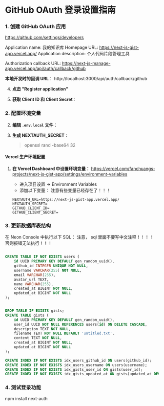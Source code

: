 # GitHub OAuth 登录设置指南

### 1. 创建 GitHub OAuth 应用

https://github.com/settings/developers

Application name: 我的知识库
Homepage URL: https://next-js-gist-app.vercel.app/
Application description: 个人代码片段管理工具

Authorization callback URL:
https://next-js-manage-app.vercel.app/api/auth/callback/github

**本地开发时的回调 URL**：
http://localhost:3000/api/auth/callback/github

4. **点击 "Register application"**

5. **获取 Client ID 和 Client Secret**：

### 2. 配置环境变量

2. **编辑 `.env.local` 文件**：

3. **生成 NEXTAUTH_SECRET**：
   > openssl rand -base64 32

#### Vercel 生产环境配置

1. **在 Vercel Dashboard 中设置环境变量**：
   https://vercel.com/fanchuangs-projects/next-js-gist-app/settings/environment-variables

   - 进入项目设置 → Environment Variables
   - 添加以下变量： 注意有些变量已经存在了！！！

   ```
   NEXTAUTH_URL=https://next-js-gist-app.vercel.app/
   NEXTAUTH_SECRET=
   GITHUB_CLIENT_ID=
   GITHUB_CLIENT_SECRET=
   ```

### 3. 更新数据库表结构

在 Neon Console 中执行以下 SQL：
注意， sql 里面不要写中文注释！！！！ 否则报错无法执行！！！

```sql

CREATE TABLE IF NOT EXISTS users (
    id UUID PRIMARY KEY DEFAULT gen_random_uuid(),
    github_id INTEGER UNIQUE NOT NULL,
    username VARCHAR(255) NOT NULL,
    email VARCHAR(255),
    avatar_url TEXT,
    name VARCHAR(255),
    created_at BIGINT NOT NULL,
    updated_at BIGINT NOT NULL
);


DROP TABLE IF EXISTS gists;
CREATE TABLE gists (
    id UUID PRIMARY KEY DEFAULT gen_random_uuid(),
    user_id UUID NOT NULL REFERENCES users(id) ON DELETE CASCADE,
    description TEXT NOT NULL,
    filename TEXT NOT NULL DEFAULT 'untitled.txt',
    content TEXT NOT NULL,
    created_at BIGINT NOT NULL,
    updated_at BIGINT NOT NULL
);

CREATE INDEX IF NOT EXISTS idx_users_github_id ON users(github_id);
CREATE INDEX IF NOT EXISTS idx_users_username ON users(username);
CREATE INDEX IF NOT EXISTS idx_gists_user_id ON gists(user_id);
CREATE INDEX IF NOT EXISTS idx_gists_updated_at ON gists(updated_at DESC);
```

### 4. 测试登录功能

npm install next-auth
